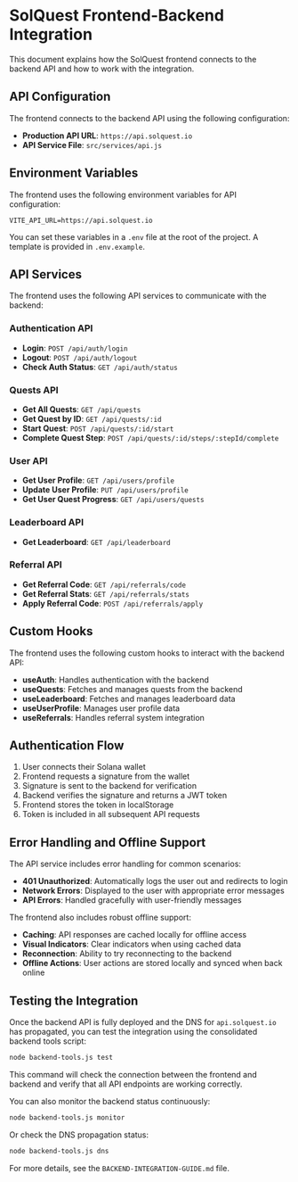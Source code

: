 # SolQuest Frontend-Backend Integration

This document explains how the SolQuest frontend connects to the backend API and how to work with the integration.

## API Configuration

The frontend connects to the backend API using the following configuration:

- **Production API URL**: `https://api.solquest.io`
- **API Service File**: `src/services/api.js`

## Environment Variables

The frontend uses the following environment variables for API configuration:

```env
VITE_API_URL=https://api.solquest.io
```

You can set these variables in a `.env` file at the root of the project. A template is provided in `.env.example`.

## API Services

The frontend uses the following API services to communicate with the backend:

### Authentication API

- **Login**: `POST /api/auth/login`
- **Logout**: `POST /api/auth/logout`
- **Check Auth Status**: `GET /api/auth/status`

### Quests API

- **Get All Quests**: `GET /api/quests`
- **Get Quest by ID**: `GET /api/quests/:id`
- **Start Quest**: `POST /api/quests/:id/start`
- **Complete Quest Step**: `POST /api/quests/:id/steps/:stepId/complete`

### User API

- **Get User Profile**: `GET /api/users/profile`
- **Update User Profile**: `PUT /api/users/profile`
- **Get User Quest Progress**: `GET /api/users/quests`

### Leaderboard API

- **Get Leaderboard**: `GET /api/leaderboard`

### Referral API

- **Get Referral Code**: `GET /api/referrals/code`
- **Get Referral Stats**: `GET /api/referrals/stats`
- **Apply Referral Code**: `POST /api/referrals/apply`

## Custom Hooks

The frontend uses the following custom hooks to interact with the backend API:

- **useAuth**: Handles authentication with the backend
- **useQuests**: Fetches and manages quests from the backend
- **useLeaderboard**: Fetches and manages leaderboard data
- **useUserProfile**: Manages user profile data
- **useReferrals**: Handles referral system integration

## Authentication Flow

1. User connects their Solana wallet
2. Frontend requests a signature from the wallet
3. Signature is sent to the backend for verification
4. Backend verifies the signature and returns a JWT token
5. Frontend stores the token in localStorage
6. Token is included in all subsequent API requests

## Error Handling and Offline Support

The API service includes error handling for common scenarios:

- **401 Unauthorized**: Automatically logs the user out and redirects to login
- **Network Errors**: Displayed to the user with appropriate error messages
- **API Errors**: Handled gracefully with user-friendly messages

The frontend also includes robust offline support:

- **Caching**: API responses are cached locally for offline access
- **Visual Indicators**: Clear indicators when using cached data
- **Reconnection**: Ability to try reconnecting to the backend
- **Offline Actions**: User actions are stored locally and synced when back online

## Testing the Integration

Once the backend API is fully deployed and the DNS for `api.solquest.io` has propagated, you can test the integration using the consolidated backend tools script:

```bash
node backend-tools.js test
```

This command will check the connection between the frontend and backend and verify that all API endpoints are working correctly.

You can also monitor the backend status continuously:

```bash
node backend-tools.js monitor
```

Or check the DNS propagation status:

```bash
node backend-tools.js dns
```

For more details, see the `BACKEND-INTEGRATION-GUIDE.md` file.
